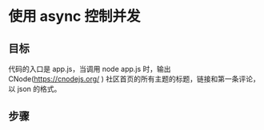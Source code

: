 # 使用 async 控制并发


## 目标

代码的入口是 app.js，当调用 node app.js 时，输出 CNode(https://cnodejs.org/ ) 社区首页的所有主题的标题，链接和第一条评论，以 json 的格式。


## 步骤
